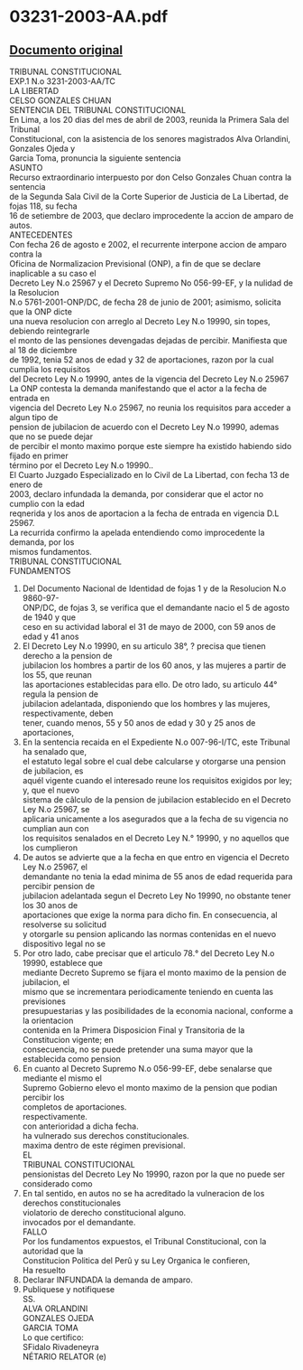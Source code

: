 
03231-2003-AA.pdf
=================
  
[Documento original](https://tc.gob.pe/jurisprudencia/2004/03231-2003-AA.pdf)  
---  
TRIBUNAL CONSTITUCIONAL  
EXP.1 N.o 3231-2003-AA/TC  
LA LIBERTAD  
CELSO GONZALES CHUAN  
SENTENCIA DEL TRIBUNAL CONSTITUCIONAL  
En Lima, a los 20 dias del mes de abril de 2003, reunida la Primera Sala del Tribunal  
Constitucional, con la asistencia de los senores magistrados Alva Orlandini, Gonzales Ojeda y  
Garcia Toma, pronuncia la siguiente sentencia  
ASUNTO  
Recurso extraordinario interpuesto por don Celso Gonzales Chuan contra la sentencia  
de la Segunda Sala Civil de la Corte Superior de Justicia de La Libertad, de fojas 118, su fecha  
16 de setiembre de 2003, que declaro improcedente la accion de amparo de autos.  
ANTECEDENTES  
Con fecha 26 de agosto e 2002, el recurrente interpone accion de amparo contra la  
Oficina de Normalizacion Previsional (ONP), a fin de que se declare inaplicable a su caso el  
Decreto Ley N.o 25967 y el Decreto Supremo No 056-99-EF, y la nulidad de la Resolucion  
N.o 5761-2001-ONP/DC, de fecha 28 de junio de 2001; asimismo, solicita que la ONP dicte  
una nueva resolucion con arreglo al Decreto Ley N.o 19990, sin topes, debiendo reintegrarle  
el monto de las pensiones devengadas dejadas de percibir. Manifiesta que al 18 de diciembre  
de 1992, tenia 52 anos de edad y 32 de aportaciones, razon por la cual cumplia los requisitos  
del Decreto Ley N.o 19990, antes de la vigencia del Decreto Ley N.o 25967  
La ONP contesta la demanda manifestando que el actor a la fecha de entrada en  
vigencia del Decreto Ley N.o 25967, no reunia los requisitos para acceder a algun tipo de  
pension de jubilacion de acuerdo con el Decreto Ley N.o 19990, ademas que no se puede dejar  
de percibir el monto maximo porque este siempre ha existido habiendo sido fijado en primer  
término por el Decreto Ley N.o 19990..  
El Cuarto Juzgado Especializado en lo Civil de La Libertad, con fecha 13 de enero de  
2003, declaro infundada la demanda, por considerar que el actor no cumplio con la edad  
reqnerida y los anos de aportacion a la fecha de entrada en vigencia D.L 25967.  
La recurrida confirmo la apelada entendiendo como improcedente la demanda, por los  
mismos fundamentos.  
TRIBUNAL CONSTITUCIONAL  
FUNDAMENTOS  
1. Del Documento Nacional de Identidad de fojas 1 y de la Resolucion N.o 9860-97-  
ONP/DC, de fojas 3, se verifica que el demandante nacio el 5 de agosto de 1940 y que  
ceso en su actividad laboral el 31 de mayo de 2000, con 59 anos de edad y 41 anos  
2. El Decreto Ley N.o 19990, en su articulo 38°, ? precisa que tienen derecho a la pension de  
jubilacion los hombres a partir de los 60 anos, y las mujeres a partir de los 55, que reunan  
las aportaciones establecidas para ello. De otro lado, su articulo 44° regula la pension de  
jubilacion adelantada, disponiendo que los hombres y las mujeres, respectivamente, deben  
tener, cuando menos, 55 y 50 anos de edad y 30 y 25 anos de aportaciones,  
3. En la sentencia recaida en el Expediente N.o 007-96-I/TC, este Tribunal ha senalado que,  
el estatuto legal sobre el cual debe calcularse y otorgarse una pension de jubilacion, es  
aquél vigente cuando el interesado reune los requisitos exigidos por ley; y, que el nuevo  
sistema de câlculo de la pension de jubilacion establecido en el Decreto Ley N.o 25967, se  
aplicaria unicamente a los asegurados que a la fecha de su vigencia no cumplian aun con  
los requisitos senalados en el Decreto Ley N.° 19990, y no aquellos que los cumplieron  
4. De autos se advierte que a la fecha en que entro en vigencia el Decreto Ley N.o 25967, el  
demandante no tenia la edad minima de 55 anos de edad requerida para percibir pension de  
jubilacion adelantada segun el Decreto Ley No 19990, no obstante tener los 30 anos de  
aportaciones que exige la norma para dicho fin. En consecuencia, al resolverse su solicitud  
y otorgarle su pension aplicando las normas contenidas en el nuevo dispositivo legal no se  
5. Por otro lado, cabe precisar que el articulo 78.° del Decreto Ley N.o 19990, establece que  
mediante Decreto Supremo se fijara el monto maximo de la pension de jubilacion, el  
mismo que se incrementara periodicamente teniendo en cuenta las previsiones  
presupuestarias y las posibilidades de la economia nacional, conforme a la orientacion  
contenida en la Primera Disposicion Final y Transitoria de la Constitucion vigente; en  
consecuencia, no se puede pretender una suma mayor que la establecida como pension  
6. En cuanto al Decreto Supremo N.o 056-99-EF, debe senalarse que mediante el mismo el  
Supremo Gobierno elevo el monto maximo de la pension que podian percibir los  
completos de aportaciones.  
respectivamente.  
con anterioridad a dicha fecha.  
ha vulnerado sus derechos constitucionales.  
maxima dentro de este régimen previsional.  
EL  
TRIBUNAL CONSTITUCIONAL  
pensionistas del Decreto Ley No 19990, razon por la que no puede ser considerado como  
7. En tal sentido, en autos no se ha acreditado la vulneracion de los derechos constitucionales  
violatorio de derecho constitucional alguno.  
invocados por el demandante.  
FALLO  
Por los fundamentos expuestos, el Tribunal Constitucional, con la autoridad que la  
Constitucion Politica del Perû y su Ley Organica le confieren,  
Ha resuelto  
1. Declarar INFUNDADA la demanda de amparo.  
2. Publiquese y notifiquese  
SS.  
ALVA ORLANDINI  
GONZALES OJEDA  
GARCIA TOMA  
Lo que certifico:  
SFidalo Rivadeneyra  
NÉTARIO RELATOR (e)
